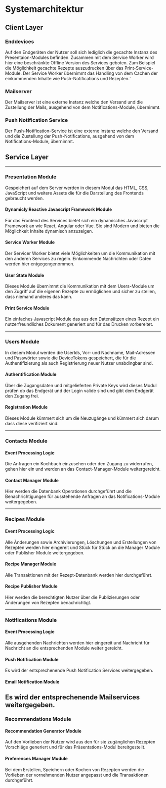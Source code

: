 # Systemarchitektur
 
## Client Layer

### Enddevices
Auf den Endgeräten der Nutzer soll sich lediglich die gecachte Instanz des Presentaion-Modules befinden. Zusammen mit dem Service Worker wird hier eine beschränkte Offline Version des Services geboten. Zum Beispiel die Möglichkeit gecachte Rezepte auszudrucken über das Print-Service-Module. Der Service Worker übernimmt das Handling von dem Cachen der einkommenden Inhalte wie Push-Notifications und Rezepten.‘

### Mailserver
Der Mailserver ist eine externe Instanz welche den Versand und die Zustellung der Mails, ausgehend von dem Notifications-Module, übernimmt.

### Push Notification Service
Der Push-Notification-Service ist eine externe Instanz welche den Versand und die Zustellung der Push-Notifications, ausgehend von dem Notifications-Module, übernimmt.

## Service Layer
--- 

### Presentation Module
Gespeichert auf dem Server werden in diesem Modul das HTML, CSS, JavaScript und weitere Assets die für die Darstellung des Frontends gebraucht werden.

#### Dynamicly Reactive Javascript Framework Module
Für das Frontend des Services bietet sich ein dynamisches Javascript Framework an wie React, Angular oder Vue. Sie sind Modern und bieten die Möglichkeit Inhalte dynamisch anzuzeigen.

#### Service Worker Module
Der Servicer Worker bietet viele Möglichkeiten um die Kommunikation mit den anderen Services zu regeln. Einkommende Nachrichten oder Daten werden hier entgegengenommen.

#### User State Module
Dieses Module übernimmt die Kommunikation mit dem Users-Module um den Zugriff auf die eigenen Rezepte zu ermöglichen und sicher zu stellen, dass niemand anderes das kann.

#### Print Service Module
Ein einfaches Javascript Module das aus den Datensätzen eines Rezept ein nutzerfreundliches Dokument generiert und für das Drucken vorbereitet.

--- 

### Users Module
In diesem Modul werden die UserIds, Vor- und Nachname, Mail-Adressen und Passwörter sowie die DeviceTokens gespeichert, die für die Authentifizierung als auch Registrierung neuer Nutzer unabdingbar sind.

#### Authentification Module
Über die Zugangsdaten und mitgelieferten Private Keys wird dieses Modul prüfen ob das Endgerät und der Login valide sind und gibt dem Endgerät den Zugang frei.

#### Registration Module
Dieses Module kümmert sich um die Neuzugänge und kümmert sich darum dass diese verifiziert sind.

--- 

### Contacts Module

#### Event Processing Logic
Die Anfragen ein Kochbuch einzusehen oder den Zugang zu widerrufen, gehen hier ein und werden an das Contact-Manager-Module weitergereicht.

#### Contact Manager Module
Hier werden die Datenbank Operationen durchgeführt und die Benachrichtigungen für ausstehende Anfragen an das Notifications-Module weitergegeben.

--- 

### Recipes Module

#### Event Processing Logic
Alle Änderungen sowie Archivierungen, Löschungen und Erstellungen von Rezepten werden hier eingereit und Stück für Stück an die Manager Module oder Publisher Module weitergegeben.

#### Recipe Manager Module
Alle Transaktionen mit der Rezept-Datenbank werden hier durchgeführt.

#### Recipe Publisher Module
Hier werden die berechtigten Nutzer über die Publizierungen oder Änderungen von Rezepten benachrichtigt.

--- 

### Notifications Module

#### Event Processing Logic
Alle ausgehenden Nachrichten werden hier eingereit und Nachricht für Nachricht an die entsprechenden Module weiter gereicht.

#### Push Notification Module
Es wird der entsprechenende Push Notification Services weitergegeben.

#### Email Notification Module
Es wird der entsprechenende Mailservices weitergegeben.
--- 

### Recommendations Module

#### Recommendation Generator Module
Auf den Vorlieben der Nutzer wird aus den für sie zugänglichen Rezepten Vorschläge generiert und für das Präsentations-Modul bereitgestellt.

#### Preferences Manager Module
Bei dem Erstellen, Speichern oder Kochen von Rezepten werden die Vorlieben der vornehmenden Nutzer angepasst und die Transaktionen durchgeführt.